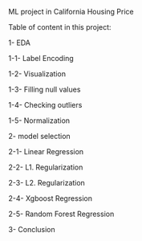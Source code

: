 ML project in California Housing Price


Table of content in this project:

1- EDA

1-1- Label Encoding

1-2- Visualization

1-3- Filling null values

1-4- Checking outliers

1-5- Normalization


2- model selection

2-1- Linear Regression

2-2- L1. Regularization

2-3- L2. Regularization

2-4- Xgboost Regression

2-5- Random Forest Regression

3- Conclusion
